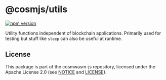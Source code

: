 # @cosmjs/utils

[![npm version](https://img.shields.io/npm/v/@cosmjs/utils.svg)](https://www.npmjs.com/package/@cosmjs/utils)

Utility functions independent of blockchain applications. Primarily used for testing
but stuff like `sleep` can also be useful at runtime.

## License

This package is part of the cosmwasm-js repository, licensed under the Apache
License 2.0 (see
[NOTICE](https://github.com/confio/cosmwasm-js/blob/master/NOTICE) and
[LICENSE](https://github.com/confio/cosmwasm-js/blob/master/LICENSE)).

